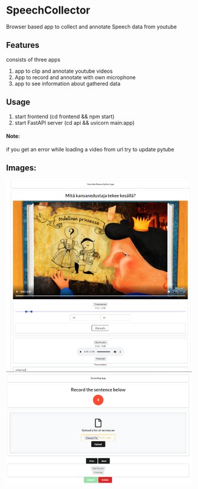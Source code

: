 # SpeechCollector
Browser based app to collect and annotate Speech data from youtube

## Features
consists of three apps
1. app to clip and annotate youtube videos
2. App to record and annotate with own microphone
3. app to see information about gathered data

## Usage
1.  start frontend (cd frontend && npm start)
2. start FastAPI server (cd api && uvicorn main:app)

#### Note:
if you get an error while loading a video from url
try to update pytube

## Images:
![alt text](https://github.com/SampoImmonen/SpeechCollector/blob/main/media/youtube.PNG)
![alt text](https://github.com/SampoImmonen/SpeechCollector/blob/main/media/recording.PNG)


